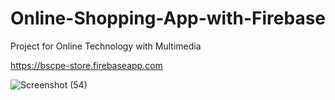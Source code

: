 # Online-Shopping-App-with-Firebase
Project for Online Technology with Multimedia

https://bscpe-store.firebaseapp.com 


![Screenshot (54)](https://user-images.githubusercontent.com/37337887/62985565-83e2cb00-be6a-11e9-9c8a-bd611102de02.png)
